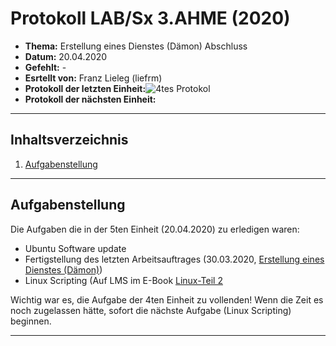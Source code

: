 # Protokoll LAB/Sx 3.AHME (2020)

* **Thema:** Erstellung eines Dienstes (Dämon) Abschluss 
* **Datum:** 20.04.2020
* **Gefehlt:** -
* **Esrtellt von:** Franz Lieleg (liefrm)
* **Protokoll der letzten Einheit:**![4tes Protokol]()
* **Protokoll der nächsten Einheit:**

------------------------------------------------------------------------------------------------------------------------
## Inhaltsverzeichnis 

1) [Aufgabenstellung](#aufgabenstellung)


---------------------------------------------------------------------------------------------------------------------------
## Aufgabenstellung

Die Aufgaben die in der 5ten Einheit (20.04.2020) zu erledigen waren:

   * Ubuntu Software update
   * Fertigstellung des letzten Arbeitsauftrages (30.03.2020, [Erstellung eines Dienstes (Dämon)](https://github.com/HTLMechatronics/m17-3ahme-la1-sx/blob/liefrm17/SxLab%20Protokolle/protokoll-4_liefrm17_2020-3-30.md))
   * Linux Scripting (Auf LMS im E-Book [Linux-Teil 2](https://lms.at/dotlrn/classes/informatik/610437.3AHME_LA1SX.19_20/xolrn/9F2714A93B69A.symlink?resource_id=0-420357452&m=view#155470740)

Wichtig war es, die Aufgabe der 4ten Einheit zu vollenden! 
Wenn die Zeit es noch zugelassen hätte, sofort die nächste Aufgabe (Linux Scripting) beginnen.

------------------------------------------------------------------------------------------------------------------------------------

